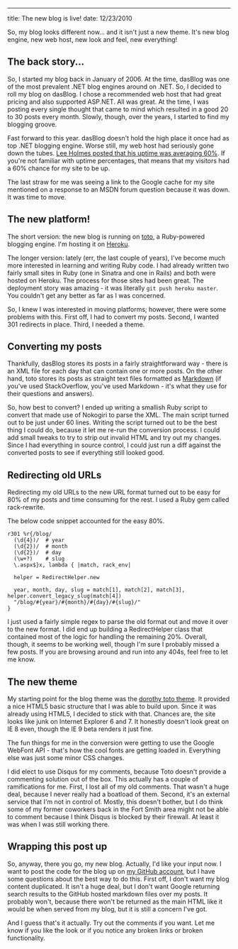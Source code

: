 --- 
title: The new blog is live!
date: 12/23/2010

So, my blog looks different now... and it isn't just a new theme. It's
new blog engine, new web host, new look and feel, new everything!

## The back story...

So, I started my blog back in January of 2006. At the time, dasBlog was
one of the most prevalent .NET blog engines around on .NET. So, I
decided to roll my blog on dasBlog. I chose a recommended web host that
had great pricing and also supported ASP.NET. All was great. At the
time, I was posting every single thought that came to mind which
resulted in a good 20 to 30 posts every month. Slowly, though, over the
years, I started to find my blogging groove.

Fast forward to this year. dasBlog doesn't hold the high place it once
had as top .NET blogging engine. Worse still, my web host had seriously
gone down the tubes. [Lee Holmes posted that his uptime was averaging
60%](http://www.leeholmes.com/blog/2010/09/08/and-the-winner-is-arvixe/).
If you're not familiar with uptime percentages, that means that my
visitors had a 60% chance for my site to be up.

The last straw for me was seeing a link to the Google cache for my site
mentioned on a response to an MSDN forum question because it was down.
It was time to move.

## The new platform!

The short version: the new blog is running on
[toto](https://github.com/cloudhead/toto), a Ruby-powered blogging
engine. I'm hosting it on [Heroku](http://heroku.com).

The longer version: lately (err, the last couple of years), I've become
much more interested in learning and writing Ruby code. I had already
written two fairly small sites in Ruby (one in Sinatra and one in Rails)
and both were hosted on Heroku. The process for those sites had been
great. The deployment story was amazing - it was literally `git push
heroku master`. You couldn't get any better as far as I was concerned.

So, I knew I was interested in moving platforms; however, there were
some problems with this. First off, I had to convert my posts. Second, I
wanted 301 redirects in place. Third, I needed a theme.

## Converting my posts

Thankfully, dasBlog stores its posts in a fairly straightforward way -
there is an XML file for each day that can contain one or more posts. On
the other hand, toto stores its posts as straight text files formatted
as [Markdown](http://daringfireball.net/projects/markdown/) (if you've
used StackOverflow, you've used Markdown - it's what they use for their
questions and answers).

So, how best to convert? I ended up writing a smallish Ruby script to
convert that made use of Nokogiri to parse the XML. The main script
turned out to be just under 60 lines. Writing the script turned out to
be the best thing I could do, because it let me re-run the conversion
process. I could add small tweaks to try to strip out invalid HTML and
try out my changes. Since I had everything in source control, I could
just run a diff against the converted posts to see if everything still
looked good.

## Redirecting old URLs

Redirecting my old URLs to the new URL format turned out to be easy for
80% of my posts and time consuming for the rest. I used a Ruby gem
called rack-rewrite.

The below code snippet accounted for the easy 80%.
    
    r301 %r{/blog/
      (\d{4})/  # year
      (\d{2})/  # month
      (\d{2})/  # day
      (\w+?)    # slug
      \.aspx$}x, lambda { |match, rack_env|

      helper = RedirectHelper.new

      year, month, day, slug = match[1], match[2], match[3], helper.convert_legacy_slug(match[4])
      "/blog/#{year}/#{month}/#{day}/#{slug}/"
    }

I just used a fairly simple regex to parse the old format out and move
it over to the new format. I did end up building a RedirectHelper class
that contained most of the logic for handling the remaining 20%.
Overall, though, it seems to be working well, though I'm sure I probably
missed a few posts. If you are browsing around and run into any 404s,
feel free to let me know.

## The new theme

My starting point for the blog theme was the [dorothy toto
theme](https://github.com/cloudhead/dorothy). It provided a nice HTML5
basic structure that I was able to build upon. Since it was already
using HTML5, I decided to stick with that. Chances are, the site looks
like junk on Internet Explorer 6 and 7. It honestly doesn't look great
on IE 8 even, though the IE 9 beta renders it just fine.

The fun things for me in the conversion were getting to use the Google
WebFont API - that's how the cool fonts are getting loaded in.
Everything else was just some minor CSS changes.

I did elect to use Disqus for my comments, because Toto doesn't provide
a commenting solution out of the box. This actually has a couple of
ramifications for me. First, I lost all of my old comments. That wasn't
a huge deal, because I never really had a boatload of them. Second, it's
an external service that I'm not in control of. Mostly, this doesn't
bother, but I do think some of my former coworkers back in the Fort
Smith area might not be able to comment because I think Disqus is
blocked by their firewall. At least it was when I was still working
there.

## Wrapping this post up

So, anyway, there you go, my new blog. Actually, I'd like your input
now. I want to post the code for the blog up on [my GitHub
account](https://github.com/drmohundro), but I have some questions about
the best way to do this. First off, I don't want my blog content
duplicated. It isn't a huge deal, but I don't want Google returning
search results to the GitHub hosted markdown files over my posts. It
probably won't, because there won't be returned as the main HTML like it
would be when served from my blog, but it is still a concern I've got.

And I guess that's it actually. Try out the comments if you want. Let me
know if you like the look or if you notice any broken links or broken
functionality.
